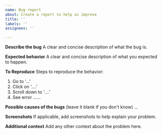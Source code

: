 ```yaml
---
name: Bug report
about: Create a report to help us improve
title: ''
labels: ''
assignees: ''

---
```


**Describe the bug**
A clear and concise description of what the bug is.

**Expected behavior**
A clear and concise description of what you expected to happen.

**To Reproduce**
Steps to reproduce the behavior:
1. Go to '...'
2. Click on '....'
3. Scroll down to '....'
4. See error
......

**Possible causes of the bugs**
(leave it blank if you don't know)
... 

**Screenshots**
If applicable, add screenshots to help explain your problem.


**Additional context**
Add any other context about the problem here.
